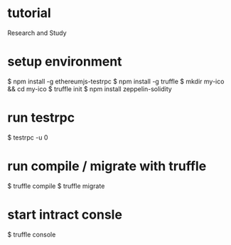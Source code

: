 # tutorial
Research and Study


# setup environment 
$ npm install -g ethereumjs-testrpc
$ npm install -g truffle
$ mkdir my-ico && cd my-ico
$ truffle init
$ npm install zeppelin-solidity

# run testrpc
$ testrpc -u 0

# run compile / migrate with truffle
$ truffle compile
$ truffle migrate

# start intract consle
$ truffle console
